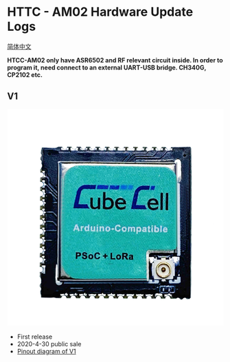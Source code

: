 # HTTC - AM02 Hardware Update Logs
[简体中文](https://heltec-automation.readthedocs.io/zh_CN/latest/cubecell/htcc-ab01/hardware_update_log.html)

**HTCC-AM02 only have ASR6502 and RF relevant circuit inside. In order to program it, need connect to an external UART-USB bridge. CH340G, CP2102 etc.**

## V1

![](img/hardware_update_log/01.png)

- First release
- 2020-4-30 public sale
- [Pinout diagram of V1](http://resource.heltec.cn/download/CubeCell/HTCC-AM02_Module/HTCC-AM02_PinoutDiagram.pdf)

